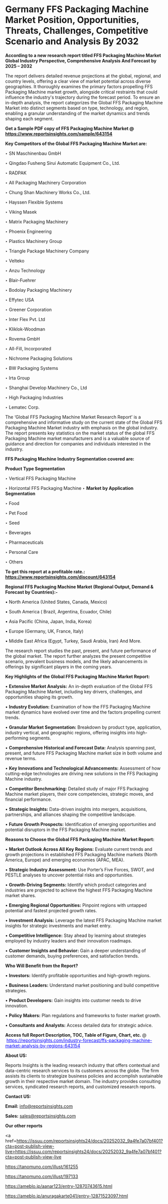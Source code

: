 # Germany FFS Packaging Machine Market Position, Opportunities, Threats, Challenges, Competitive Scenario and Analysis By 2032

<strong>According to a new research report titled FFS Packaging Machine Market Global Industry Perspective, Comprehensive Analysis And Forecast by 2025 – 2032</strong>

The report delivers detailed revenue projections at the global, regional, and country levels, offering a clear view of market potential across diverse geographies. It thoroughly examines the primary factors propelling FFS Packaging Machine market growth, alongside critical restraints that could influence the industry's trajectory during the forecast period. To ensure an in-depth analysis, the report categorizes the Global FFS Packaging Machine Market into distinct segments based on type, technology, and region, enabling a granular understanding of the market dynamics and trends shaping each segment.

<strong>Get a Sample PDF copy of FFS Packaging Machine Market </strong><strong>@<a href=https://www.reportsinsights.com/sample/643154 style=color:#0000ff;> https://www.reportsinsights.com/sample/643154</a></strong></font>

<strong>Key Competitors of the Global FFS Packaging Machine Market are:</strong>

‣ SN Maschinenbau GmbH

‣ Qingdao Fusheng Sirui Automatic Equipment Co., Ltd.

‣ RADPAK

‣ All Packaging Machinery Corporation

‣ Chung Shan Machinery Works Co., Ltd.

‣ Hayssen Flexible Systems

‣ Viking Masek

‣ Matrix Packaging Machinery

‣ Phoenix Engineering

‣ Plastics Machinery Group

‣ Triangle Package Machinery Company

‣ Velteko

‣ Anzu Technology

‣ Blair-Fuehrer

‣ Bodolay Packaging Machinery

‣ Effytec USA

‣ Greener Corporation

‣ Inter Flex Pvt. Ltd

‣ Kliklok-Woodman

‣ Rovema GmbH

‣ All-Fill, Incorporated

‣ Nichrome Packaging Solutions

‣ BW Packaging Systems

‣ Irta Group

‣ Shanghai Develop Machinery Co., Ltd

‣ High Packaging Industries

‣ Lematec Corp.

The ‘Global FFS Packaging Machine Market Research Report’ is a comprehensive and informative study on the current state of the Global FFS Packaging Machine Market industry with emphasis on the global industry. The report presents key statistics on the market status of the global FFS Packaging Machine market manufacturers and is a valuable source of guidance and direction for companies and individuals interested in the industry.

<strong>FFS Packaging Machine Industry Segmentation covered are:</strong>

<strong>Product Type Segmentation</strong>

‣ Vertical FFS Packaging Machine

‣ Horizontal FFS Packaging Machine
‣ 
<strong>Market by Application Segmentation</strong>

‣ Food

‣ Pet Food

‣ Seed

‣ Beverages

‣ Pharmaceuticals

‣ Personal Care

‣ Others

<strong>To get this report at a profitable rate.: <a href=https://www.reportsinsights.com/discount/643154 style=color:#0000ff;>https://www.reportsinsights.com/discount/643154</a></strong></font>

<strong>Regional FFS Packaging Machine Market (Regional Output, Demand &amp; Forecast by Countries):-</strong>

• North America (United States, Canada, Mexico)

• South America ( Brazil, Argentina, Ecuador, Chile)

• Asia Pacific (China, Japan, India, Korea)

• Europe (Germany, UK, France, Italy)

• Middle East Africa (Egypt, Turkey, Saudi Arabia, Iran) And More.

The research report studies the past, present, and future performance of the global market. The report further analyzes the present competitive scenario, prevalent business models, and the likely advancements in offerings by significant players in the coming years.

<strong>Key Highlights of the Global FFS Packaging Machine Market Report:</strong>

• <strong>Extensive Market Analysis:</strong> An in-depth evaluation of the Global FFS Packaging Machine Market, including key drivers, challenges, and opportunities shaping its growth.

• <strong>Industry Evolution:</strong> Examination of how the FFS Packaging Machine market dynamics have evolved over time and the factors propelling current trends.

• <strong>Granular Market Segmentation:</strong> Breakdown by product type, application, industry vertical, and geographic regions, offering insights into high-performing segments.

• <strong>Comprehensive Historical and Forecast Data:</strong> Analysis spanning past, present, and future FFS Packaging Machine market size in both volume and revenue terms.

• <strong>Key Innovations and Technological Advancements:</strong> Assessment of how cutting-edge technologies are driving new solutions in the FFS Packaging Machine industry.

• <strong>Competitor Benchmarking:</strong> Detailed study of major FFS Packaging Machine market players, their core competencies, strategic moves, and financial performance.

• <strong>Strategic Insights:</strong> Data-driven insights into mergers, acquisitions, partnerships, and alliances shaping the competitive landscape.

• <strong>Future Growth Prospects:</strong> Identification of emerging opportunities and potential disruptors in the FFS Packaging Machine market.

<strong>Reasons to Choose the Global FFS Packaging Machine Market Report:</strong>

• <strong>Market Outlook Across All Key Regions:</strong> Evaluate current trends and growth projections in established FFS Packaging Machine markets (North America, Europe) and emerging economies (APAC, MEA).

• <strong>Strategic Industry Assessment:</strong> Use Porter’s Five Forces, SWOT, and PESTLE analyses to uncover potential risks and opportunities.

• <strong>Growth-Driving Segments:</strong> Identify which product categories and industries are projected to achieve the highest FFS Packaging Machine market shares.

• <strong>Emerging Regional Opportunities:</strong> Pinpoint regions with untapped potential and fastest projected growth rates.

• <strong>Investment Analysis:</strong> Leverage the latest FFS Packaging Machine market insights for strategic investments and market entry.

• <strong>Competitive Intelligence:</strong> Stay ahead by learning about strategies employed by industry leaders and their innovation roadmaps.

• <strong>Customer Insights and Behavior:</strong> Gain a deeper understanding of customer demands, buying preferences, and satisfaction trends.

<strong>Who Will Benefit from the Report?</strong>

• <strong>Investors:</strong> Identify profitable opportunities and high-growth regions.

• <strong>Business Leaders:</strong> Understand market positioning and build competitive strategies.

• <strong>Product Developers:</strong> Gain insights into customer needs to drive innovation.

• <strong>Policy Makers:</strong> Plan regulations and frameworks to foster market growth.

• <strong>Consultants and Analysts:</strong> Access detailed data for strategic advice.
</ul>
<strong>Access full Report Description, TOC, Table of Figure, Chart, etc. </strong>@  <a href=https://reportsinsights.com/industry-forecast/ffs-packaging-machine-market-analysis-by-regions-643154 style=color:#0000ff;>https://reportsinsights.com/industry-forecast/ffs-packaging-machine-market-analysis-by-regions-643154</a></font>

<strong><strong>About US</strong>:</strong>

Reports Insights is the leading research industry that offers contextual and data-centric research services to its customers across the globe. The firm assists its clients to strategize business policies and accomplish sustainable growth in their respective market domain. The industry provides consulting services, syndicated research reports, and customized research reports.

<strong>Contact US:</strong>

<p class=""""><b>Email:</b> <a href=mailto:info@reportsinsights.com>info@reportsinsights.com</a></p>
<p class=""""><b>Sales:</b> <a href=mailto:sales@reportsinsights.com>sales@reportsinsights.com</a></p>

<strong>Our other reports</strong>

<a href=https://issuu.com/reportsinsights24/docs/20252032_9a4fe7a07bf401?cta=post-publish-view-live>https://issuu.com/reportsinsights24/docs/20252032_9a4fe7a07bf401?cta=post-publish-view-live</a>

<a href=https://tanomuno.com/illust/161255>https://tanomuno.com/illust/161255</a>

<a href=https://tanomuno.com/illust/197133>https://tanomuno.com/illust/197133</a>

<a href=https://ameblo.jp/aanar123/entry-12870743615.html>https://ameblo.jp/aanar123/entry-12870743615.html</a>

<a href=https://ameblo.jp/anuragakarte041/entry-12871523097.html>https://ameblo.jp/anuragakarte041/entry-12871523097.html</a>
